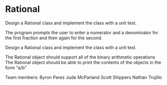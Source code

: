 # Rational
Design a Rational class and implement the class with a unit test.

The program prompts the user to enter a numerator and a denominator for the first fraction and then again for the second. 

Design a Rational class and implement the class with a unit test.

The Rational object should support all of the binary arithmetic operations
The Rational object should be able to print the contents of the objects in the form “a/b”

Team members:
Byron Perez
Jude McParland
Scott Shippers
Nathan Trujillo


